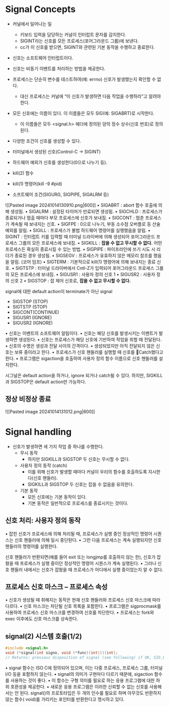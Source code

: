 # Signal Concepts
-  커널에서 일어나는 일
	- 키보드 입력을 담당하는 커널이 인터럽트 문자를 감지한다.
	- SIGINT라는 신호를 모든 프로세스(포어그라운드 그룹)에 보낸다.
	- cc가 이 신호를 받으면, SIGINT와 관련된 기본 동작을 수행하고 종료한다.
- 신호는 소프트웨어 인터럽트이다.
- 신호는 비동기 이벤트를 처리하는 방법을 제공한다.
- 프로세스는 단순히 변수를 테스트하여(예: errno) 신호가 발생했는지 확인할 수 없다.
	-  대신 프로세스는 커널에 “이 신호가 발생하면 다음 작업을 수행하라”고 알려야 한다.

- 모든 신호에는 이름이 있다. 이 이름들은 모두 SIG(예: SIGABRT)로 시작한다.
	- 이 이름들은 모두 <signal.h> 헤더에 정의된 양의 정수 상수(신호 번호)로 정의된다.
- 다양한 조건이 신호를 생성할 수 있다.
- 터미널에서 생성된 신호(Control-C -> SIGINT)
- 하드웨어 예외가 신호를 생성한다(0으로 나누기 등).
- kill(2) 함수
- kill(1) 명령어(kill -9 \#pid)
- 소프트웨어 조건(SIGURG, SIGPIPE, SIGALRM 등)

![[Pasted image 20241014130910.png|600]]
• SIGABRT : abort 함수 호출에 의해 생성됨.
• SIGALRM : 설정된 타이머가 만료되면 생성됨.
• SIGCHLD : 프로세스가 종료되거나 멈출 때마다 부모 프로세스에 신호가 보내짐.
• SIGCONT : 멈춘 프로세스가 계속될 때 보내지는 신호.
• SIGFPE : 0으로 나누기, 부동 소수점 오버플로 등 산술 예외를 알림.
• SIGILL : 프로세스가 불법 하드웨어 명령어를 실행했음을 알림.
• SIGINT : 인터럽트 키를 입력할 때 터미널 드라이버에 의해 생성되어 포어그라운드 프로세스 그룹의 모든 프로세스에 보내짐.
• SIGKILL : **잡을 수 없고 무시할 수 없다.** 어떤 프로세스든 확실히 종료시킬 수 있는 방법.
• SIGPIPE : 파이프라인에 쓰기 시도 시 리더가 종료된 경우 생성됨.
• SIGSEGV : 프로세스가 유효하지 않은 메모리 참조를 했음을 알림. (코어 덤프)
• SIGTERM : 기본적으로 kill(1) 명령어에 의해 보내지는 종료 신호.
• SIGTSTP : 터미널 드라이버에서 Cntl-Z가 입력되어 포어그라운드 프로세스 그룹의 모든 프로세스에 보내짐.
• SIGUSR1 : 사용자 정의 신호 1
• SIGUSR2 : 사용자 정의 신호 2
• SIGSTOP : 잡 제어 신호로, **잡을 수 없고 무시할 수 없다.**

signal에 대한 default action이 terminate가 아닌 signal
- SIGSTOP (STOP)
- SIGTSTP (STOP)
- SIGCONT(CONTINUE)
- SIGUSR1 (IGNORE)
- SIGUSR2 (IGNORE)

• 신호는 이벤트의 소프트웨어 알림이다.
• 신호는 해당 신호를 발생시키는 이벤트가 발생하면 생성된다.
• 신호는 프로세스가 해당 신호에 기반하여 작업을 취할 때 전달된다.
• 신호의 수명은 생성과 전달 사이의 간격이다.
• 생성되었지만 아직 전달되지 않은 신호는 보류 중이라고 한다.
• 프로세스가 신호 핸들러를 실행할 때 신호를 Catch했다고 한다.
• 프로그램은 sigaction을 호출하여 사용자 정의 함수 이름으로 신호 핸들러를 설치한다.

시그널은 default action을 하거나, ignore 되거나 catch될 수 있다. 하지만, SIGKILL과 SIGSTOP은 default action만 가능하다.
## 정상 비정상 종료
![[Pasted image 20241014131012.png|600]]
# Signal handling
- 신호가 발생하면 세 가지 작업 중 하나를 수행한다.
	- 무시 동작
		-  하지만 SIGKILL과 SIGSTOP 두 신호는 무시할 수 없다.
	- 사용자 정의 동작 (catch)
		- 이를 위해 신호가 발생할 때마다 커널이 우리의 함수를 호출하도록 지시한다(신호 핸들러).
		- SIGKILL과 SIGSTOP 두 신호는 잡을 수 없음을 유의한다.
	- 기본 동작
		- 모든 신호에는 기본 동작이 있다.
		- 기본 동작은 일반적으로 프로세스를 종료시키는 것이다.
## 신호 처리: 사용자 정의 동작
• 잡힌 신호가 프로세스에 의해 처리될 때, 프로세스가 실행 중인 정상적인 명령어 시퀀스는 신호 핸들러에 의해 일시 중단된다.
• 그런 다음 프로세스는 계속 실행되지만 신호 핸들러의 명령어를 실행한다.

신호 핸들러가 반환되면(예를 들어 exit 또는 longjmp를 호출하지 않는 한), 신호가 잡혔을 때 프로세스가 실행 중이던 정상적인 명령어 시퀀스가 계속 실행된다.
• 그러나 신호 핸들러 내에서는 신호가 잡혔을 때 프로세스가 어디에서 실행 중이었는지 알 수 없다.
## 프로세스 신호 마스크 – 프로세스 속성
• 신호가 생성될 때 취해지는 동작은 현재 신호 핸들러와 프로세스 신호 마스크에 따라 다르다.
• 신호 마스크는 차단될 신호 목록을 포함한다.
• 프로그램은 sigprocmask를 사용하여 프로세스 신호 마스크를 변경하여 신호를 차단한다.
• 프로세스는 fork와 exec 이후에도 신호 마스크를 상속한다.
## signal(2) 시스템 호출(1/2)
```c
#include <signal.h>
void (*signal(int signo, void (*func)(int)))(int);
// Returns: previous disposition of signal (see following) if OK, SIG_ERR on error
```

• signal 함수는 ISO C에 정의되어 있으며, 이는 다중 프로세스, 프로세스 그룹, 터미널 I/O 등을 포함하지 않는다.
• signal의 의미가 구현마다 다르기 때문에, sigaction 함수를 사용하는 것이 좋다.
• 이 함수는 구형 의미를 필요로 하는 응용 프로그램에 대한 하위 호환성을 제공한다.
• 새로운 응용 프로그램은 이러한 신뢰할 수 없는 신호를 사용해서는 안 된다.
signal()의 프로토타입은 두 개의 인수를 필요로 하며 아무것도 반환하지 않는 함수( void)를 가리키는 포인터를 반환한다고 명시하고 있다.